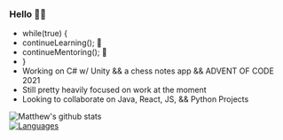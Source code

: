 ### Hello 👋🏼
- while(true) {
-   continueLearning(); 🧠
-   continueMentoring(); 🌱
- }                                  
- Working on C# w/ Unity && a chess notes app  && ADVENT OF CODE 2021
- Still pretty heavily focused on work at the moment
- Looking to collaborate on Java, React, JS, && Python Projects
                                                                         
![Matthew's github stats](https://github-readme-stats.vercel.app/api?username=Mdbaker19&show_icons=true&theme=radical)   
[![Languages](https://github-readme-stats.vercel.app/api/top-langs/?username=Mdbaker19&langs_count=8&layout=compact&theme=chartreuse-dark)](https://github.com/Mdbaker19/github-readme-stats)
